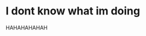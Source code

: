  <!DOCTYPE html>
<html>
<head>
<title>Hello</title>
</head>
<body>

<h1>I dont know what im doing</h1>
<p>HAHAHAHAHAH</p>

</body>
</html> 
